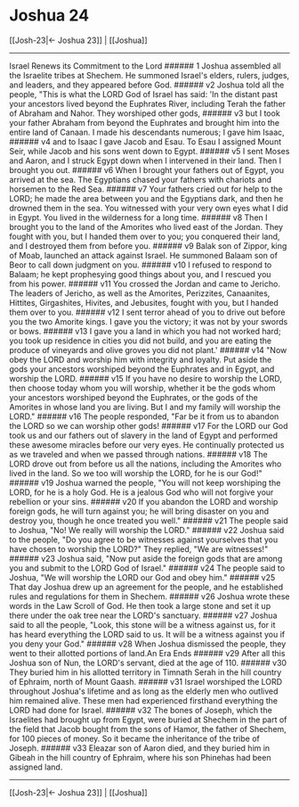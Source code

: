 # Joshua 24

[[Josh-23|← Joshua 23]] | [[Joshua]]
***

Israel Renews its Commitment to the Lord ###### 1 Joshua assembled all the Israelite tribes at Shechem. He summoned Israel's elders, rulers, judges, and leaders, and they appeared before God. ###### v2 Joshua told all the people, "This is what the LORD God of Israel has said: 'In the distant past your ancestors lived beyond the Euphrates River, including Terah the father of Abraham and Nahor. They worshiped other gods, ###### v3 but I took your father Abraham from beyond the Euphrates and brought him into the entire land of Canaan. I made his descendants numerous; I gave him Isaac, ###### v4 and to Isaac I gave Jacob and Esau. To Esau I assigned Mount Seir, while Jacob and his sons went down to Egypt. ###### v5 I sent Moses and Aaron, and I struck Egypt down when I intervened in their land. Then I brought you out. ###### v6 When I brought your fathers out of Egypt, you arrived at the sea. The Egyptians chased your fathers with chariots and horsemen to the Red Sea. ###### v7 Your fathers cried out for help to the LORD; he made the area between you and the Egyptians dark, and then he drowned them in the sea. You witnessed with your very own eyes what I did in Egypt. You lived in the wilderness for a long time. ###### v8 Then I brought you to the land of the Amorites who lived east of the Jordan. They fought with you, but I handed them over to you; you conquered their land, and I destroyed them from before you. ###### v9 Balak son of Zippor, king of Moab, launched an attack against Israel. He summoned Balaam son of Beor to call down judgment on you. ###### v10 I refused to respond to Balaam; he kept prophesying good things about you, and I rescued you from his power. ###### v11 You crossed the Jordan and came to Jericho. The leaders of Jericho, as well as the Amorites, Perizzites, Canaanites, Hittites, Girgashites, Hivites, and Jebusites, fought with you, but I handed them over to you. ###### v12 I sent terror ahead of you to drive out before you the two Amorite kings. I gave you the victory; it was not by your swords or bows. ###### v13 I gave you a land in which you had not worked hard; you took up residence in cities you did not build, and you are eating the produce of vineyards and olive groves you did not plant.' ###### v14 "Now obey the LORD and worship him with integrity and loyalty. Put aside the gods your ancestors worshiped beyond the Euphrates and in Egypt, and worship the LORD. ###### v15 If you have no desire to worship the LORD, then choose today whom you will worship, whether it be the gods whom your ancestors worshiped beyond the Euphrates, or the gods of the Amorites in whose land you are living. But I and my family will worship the LORD." ###### v16 The people responded, "Far be it from us to abandon the LORD so we can worship other gods! ###### v17 For the LORD our God took us and our fathers out of slavery in the land of Egypt and performed these awesome miracles before our very eyes. He continually protected us as we traveled and when we passed through nations. ###### v18 The LORD drove out from before us all the nations, including the Amorites who lived in the land. So we too will worship the LORD, for he is our God!" ###### v19 Joshua warned the people, "You will not keep worshiping the LORD, for he is a holy God. He is a jealous God who will not forgive your rebellion or your sins. ###### v20 If you abandon the LORD and worship foreign gods, he will turn against you; he will bring disaster on you and destroy you, though he once treated you well." ###### v21 The people said to Joshua, "No! We really will worship the LORD." ###### v22 Joshua said to the people, "Do you agree to be witnesses against yourselves that you have chosen to worship the LORD?" They replied, "We are witnesses!" ###### v23 Joshua said, "Now put aside the foreign gods that are among you and submit to the LORD God of Israel." ###### v24 The people said to Joshua, "We will worship the LORD our God and obey him." ###### v25 That day Joshua drew up an agreement for the people, and he established rules and regulations for them in Shechem. ###### v26 Joshua wrote these words in the Law Scroll of God. He then took a large stone and set it up there under the oak tree near the LORD's sanctuary. ###### v27 Joshua said to all the people, "Look, this stone will be a witness against us, for it has heard everything the LORD said to us. It will be a witness against you if you deny your God." ###### v28 When Joshua dismissed the people, they went to their allotted portions of land.An Era Ends ###### v29 After all this Joshua son of Nun, the LORD's servant, died at the age of 110. ###### v30 They buried him in his allotted territory in Timnath Serah in the hill country of Ephraim, north of Mount Gaash. ###### v31 Israel worshiped the LORD throughout Joshua's lifetime and as long as the elderly men who outlived him remained alive. These men had experienced firsthand everything the LORD had done for Israel. ###### v32 The bones of Joseph, which the Israelites had brought up from Egypt, were buried at Shechem in the part of the field that Jacob bought from the sons of Hamor, the father of Shechem, for 100 pieces of money. So it became the inheritance of the tribe of Joseph. ###### v33 Eleazar son of Aaron died, and they buried him in Gibeah in the hill country of Ephraim, where his son Phinehas had been assigned land.

***
[[Josh-23|← Joshua 23]] | [[Joshua]]
